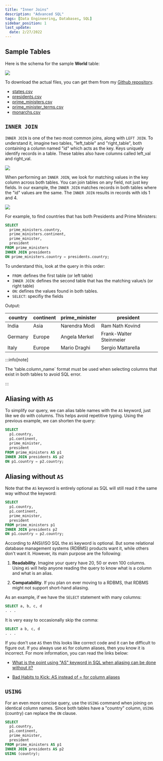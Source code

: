 ```yaml
---
title: "Inner Joins"
description: "Advanced SQL"
tags: [Data Engineering, Databases, SQL]
sidebar_position: 1
last_update:
  date: 2/27/2022
---
```



## Sample Tables

Here is the schema for the sample **World** table:

<div class='img-center'>

![](/img/docs/sample-database-schemaaa.png)

</div>


To download the actual files, you can get them from my [Github repository](https://github.com/joseeden/joeden/tree/master/assets/datasets).

- [states.csv](@site/docs/021-Software-Engineering/021-Jupyter-Notebooks/000-Sample-Datasets/datacamp-world-database/states.csv)
- [presidents.csv](@site/docs/021-Software-Engineering/021-Jupyter-Notebooks/000-Sample-Datasets/datacamp-world-database/presidents.csv)
- [prime_ministers.csv](@site/docs/021-Software-Engineering/021-Jupyter-Notebooks/000-Sample-Datasets/datacamp-world-database/prime_ministers.csv)
- [prime_minister_terms.csv](@site/docs/021-Software-Engineering/021-Jupyter-Notebooks/000-Sample-Datasets/datacamp-world-database/prime_minister_terms.csv)
- [monarchs.csv](@site/docs/021-Software-Engineering/021-Jupyter-Notebooks/000-Sample-Datasets/datacamp-world-database/monarchs.csv)


## `INNER JOIN` 

`INNER JOIN` is one of the two most common joins, along with `LEFT JOIN`. To understand it, imagine two tables, "left_table" and "right_table", both containing a column named "id" which acts as the key. Keys uniquely identify records in a table. These tables also have columns called left_val and right_val. 

<div class='img-center'>

![](/img/docs/sample-table-for-inner-joinssss.png)

</div>

When performing an `INNER JOIN`, we look for matching values in the key column across both tables. You can join tables on any field, not just key fields. In our example, the `INNER JOIN` matches records in both tables where the "id" values are the same. The `INNER JOIN` results in records with ids 1 and 4.

<div class='img-center'>

![](/img/docs/sample-table-for-inner-joinssss-result.png)

</div>

For example, to find countries that has both Presidents and Prime Ministers:

```sql
SELECT 
  prime_ministers.country, 
  prime_ministers.continent, 
  prime_minister, 
  president
FROM prime_ministers
INNER JOIN presidents
ON prime_ministers.country = presidents.country;
```

To understand this, look at the query in this order:

- `FROM`: defines the first table (or left table)
- `INNER JOIN`: defines the second table that has the matching value/s (or right table)
- `ON`: defines the values found in both tables. 
- `SELECT`: specifiy the fields

Output: 

| country        | continent    | prime_minister          | president                |
|----------------|--------------|-------------------------|--------------------------|
| India          | Asia         | Narendra Modi           | Ram Nath Kovind          |
| Germany        | Europe       | Angela Merkel           | Frank-Walter Steinmeier  |
| Italy          | Europe       | Mario Draghi            | Sergio Mattarella        |

:::info[note]

The 'table.column_name` format must be used when selecting columns that exist in both tables to avoid SQL error.

:::

## Aliasing with `AS`

To simplify our query, we can alias table names with the `AS` keyword, just like we do with columns. This helps avoid repetitive typing. Using the previous example, we can shorten the query:

```sql
SELECT 
  p1.country, 
  p1.continent, 
  prime_minister, 
  president
FROM prime_ministers AS p1
INNER JOIN presidents AS p2 
ON p1.country = p2.country;
```

## Aliasing without `AS`

Note that the `AS` keyword is entirely optional as SQL will still read it the same way without the keyword:

```sql
SELECT 
  p1.country, 
  p1.continent, 
  prime_minister, 
  president
FROM prime_ministers p1
INNER JOIN presidents p2 
ON p1.country = p2.country;
```

According to ANSI/ISO SQL the `AS` keyword is optional. But some relational database management systems (RDBMS) products want it, while others don't want it. However, its main purpose are the following:

1. **Readability**. Imagine your query have 20, 50 or even 100 columns. Using `AS` will help anyone reading the query to know what is a column and what is an alias.

2. **Compatability**. If you plan on ever moving to a RDBMS, that RDBMS might not support short-hand aliasing.

As an example, if we have the `SELECT` statement with many columns:

```sql
SELECT a, b, c, d
. . . 
```

It is very easy to occasionally skip the comma:

```sql
SELECT a b, c, d
. . . 
```

If you don't use `AS` then this looks like correct code and it can be difficult to figure out. If you always use `AS` for column aliases, then you know it is incorrect. For more information, you can read the links below:

- [What is the point using "AS" keyword in SQL when aliasing can be done without it?](https://stackoverflow.com/questions/42326469/what-is-the-point-using-as-keyword-in-sql-when-aliasing-can-be-done-without-it)

- [Bad Habits to Kick: AS instead of = for column aliases](https://sqlblog.org/2012/01/23/bad-habits-to-kick-using-as-instead-of-for-column-aliases)


## `USING` 

For an even more concise query, use the `USING` command when joining on identical column names. Since both tables have a "country" column, `USING` (country) can replace the `ON` clause.

```sql
SELECT 
  p1.country, 
  p1.continent, 
  prime_minister, 
  president
FROM prime_ministers AS p1
INNER JOIN presidents AS p2 
USING (country);
```



